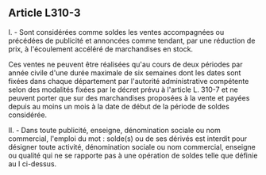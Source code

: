 Article L310-3
----
I. - Sont considérées comme soldes les ventes accompagnées ou précédées de
publicité et annoncées comme tendant, par une réduction de prix, à l'écoulement
accéléré de marchandises en stock.

Ces ventes ne peuvent être réalisées qu'au cours de deux périodes par année
civile d'une durée maximale de six semaines dont les dates sont fixées dans
chaque département par l'autorité administrative compétente selon des modalités
fixées par le décret prévu à l'article L. 310-7 et ne peuvent porter que sur des
marchandises proposées à la vente et payées depuis au moins un mois à la date de
début de la période de soldes considérée.

II. - Dans toute publicité, enseigne, dénomination sociale ou nom commercial,
l'emploi du mot : solde(s) ou de ses dérivés est interdit pour désigner toute
activité, dénomination sociale ou nom commercial, enseigne ou qualité qui ne se
rapporte pas à une opération de soldes telle que définie au I ci-dessus.
